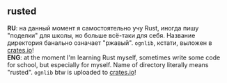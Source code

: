 ## rusted
**RU**: на данный момент я самостоятельно учу Rust, иногда пишу "поделки" для школы, но больше всё-таки для себя. Название директория банально означает "ржавый". `ognlib`, кстати, выложен в [crates.io](https://crates.io/crates/ognlib)!  
**ENG**: at the moment I'm learning Rust myself, sometimes write some code for school, but especially for myself. Name of directory literally means "rusted". `ognlib` btw is uploaded to [crates.io](https://crates.io/crates/ognlib)!

